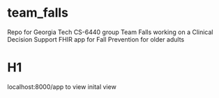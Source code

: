# team_falls
Repo for Georgia Tech CS-6440 group Team Falls working on a Clinical Decision Support FHIR app for Fall Prevention for older adults
# H1 
localhost:8000/app to view inital view

